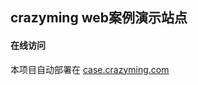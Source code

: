 ## crazyming web案例演示站点

#### 在线访问

本项目自动部署在 <a href="http://case.crazyming.com" target="_blank">case.crazyming.com</a>


